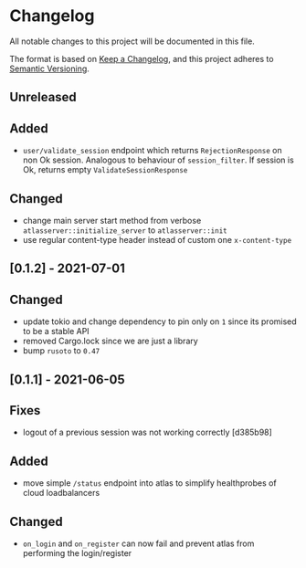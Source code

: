 # Changelog

All notable changes to this project will be documented in this file.

The format is based on [Keep a Changelog](https://keepachangelog.com/en/1.0.0/),
and this project adheres to [Semantic Versioning](https://semver.org/spec/v2.0.0.html).

## Unreleased

## Added
- `user/validate_session` endpoint which returns `RejectionResponse` on non Ok session. Analogous to behaviour of `session_filter`.
If session is Ok, returns empty `ValidateSessionResponse`

## Changed
- change main server start method from verbose `atlasserver::initialize_server` to `atlasserver::init`
- use regular content-type header instead of custom one `x-content-type`

## [0.1.2] - 2021-07-01

## Changed
- update tokio and change dependency to pin only on `1` since its promised to be a stable API
- removed Cargo.lock since we are just a library
- bump `rusoto` to `0.47`

## [0.1.1] - 2021-06-05

## Fixes
- logout of a previous session was not working correctly [d385b98]

## Added
- move simple `/status` endpoint into atlas to simplify healthprobes of cloud loadbalancers

## Changed
- `on_login` and `on_register` can now fail and prevent atlas from performing the login/register
